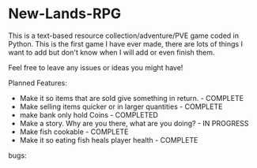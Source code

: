 # New-Lands-RPG
This is a text-based resource collection/adventure/PVE game coded in Python. This is the first game I have ever made, there are lots of things I want to add but don't know when I will add or even finish them. 

Feel free to leave any issues or ideas you might have!


Planned Features:
- Make it so items that are sold give something in return. - COMPLETE
- Make selling items quicker or in larger quantities - COMPLETE
- make bank only hold Coins - COMPLETED
- Make a story. Why are you there, what are you doing? - IN PROGRESS
- Make fish cookable - COMPLETE
- Make it so eating fish heals player health - COMPLETE

bugs:

